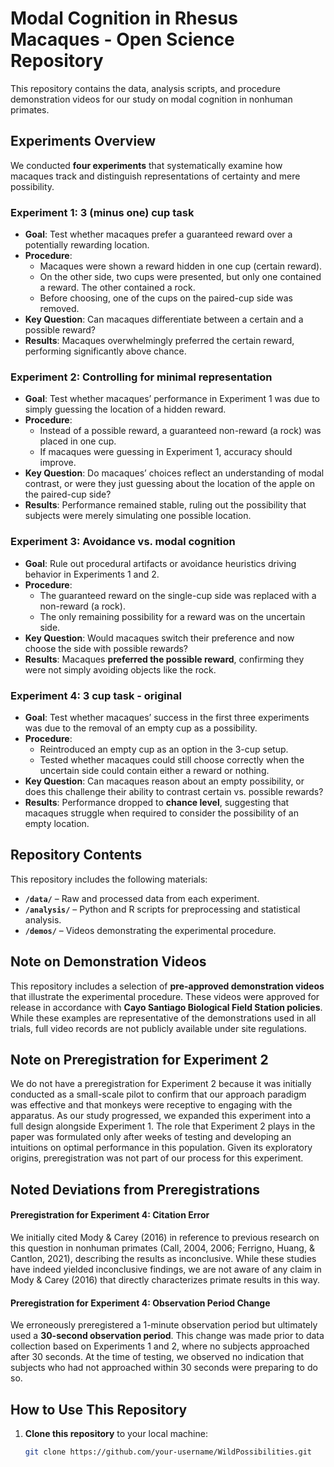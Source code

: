 # Modal Cognition in Rhesus Macaques - Open Science Repository

This repository contains the data, analysis scripts, and procedure demonstration videos for our study on modal cognition in nonhuman primates.

## Experiments Overview
We conducted **four experiments** that systematically examine how macaques track and distinguish representations of certainty and mere possibility.

### **Experiment 1: 3 (minus one) cup task**
- **Goal**: Test whether macaques prefer a guaranteed reward over a potentially rewarding location.  
- **Procedure**:  
  - Macaques were shown a reward hidden in one cup (certain reward).  
  - On the other side, two cups were presented, but only one contained a reward. The other contained a rock. 
  - Before choosing, one of the cups on the paired-cup side was removed.  
- **Key Question**: Can macaques differentiate between a certain and a possible reward?  
- **Results**: Macaques overwhelmingly preferred the certain reward, performing significantly above chance.  


### **Experiment 2: Controlling for minimal representation**  
- **Goal**: Test whether macaques’ performance in Experiment 1 was due to simply guessing the location of a hidden reward.  
- **Procedure**:  
  - Instead of a possible reward, a guaranteed non-reward (a rock) was placed in one cup.  
  - If macaques were guessing in Experiment 1, accuracy should improve.  
- **Key Question**: Do macaques’ choices reflect an understanding of modal contrast, or were they just guessing about the location of the apple on the paired-cup side?  
- **Results**: Performance remained stable, ruling out the possibility that subjects were merely simulating one possible location.


### **Experiment 3: Avoidance vs. modal cognition**  
- **Goal**: Rule out procedural artifacts or avoidance heuristics driving behavior in Experiments 1 and 2.  
- **Procedure**:  
  - The guaranteed reward on the single-cup side was replaced with a non-reward (a rock).  
  - The only remaining possibility for a reward was on the uncertain side.  
- **Key Question**: Would macaques switch their preference and now choose the side with possible rewards?  
- **Results**: Macaques **preferred the possible reward**, confirming they were not simply avoiding objects like the rock.


### **Experiment 4: 3 cup task - original**  
- **Goal**: Test whether macaques’ success in the first three experiments was due to the removal of an empty cup as a possibility.  
- **Procedure**:  
  - Reintroduced an empty cup as an option in the 3-cup setup.  
  - Tested whether macaques could still choose correctly when the uncertain side could contain either a reward or nothing.  
- **Key Question**: Can macaques reason about an empty possibility, or does this challenge their ability to contrast certain vs. possible rewards?  
- **Results**: Performance dropped to **chance level**, suggesting that macaques struggle when required to consider the possibility of an empty location.


## Repository Contents
This repository includes the following materials:
- **`/data/`** – Raw and processed data from each experiment.
- **`/analysis/`** – Python and R scripts for preprocessing and statistical analysis.
- **`/demos/`** – Videos demonstrating the experimental procedure.

## Note on Demonstration Videos  
This repository includes a selection of **pre-approved demonstration videos** that illustrate the experimental procedure. These videos were approved for release in accordance with **Cayo Santiago Biological Field Station policies**. While these examples are representative of the demonstrations used in all trials, full video records are not publicly available under site regulations.

## Note on Preregistration for Experiment 2
We do not have a preregistration for Experiment 2 because it was initially conducted as a small-scale pilot to confirm that our approach paradigm was effective and that monkeys were receptive to engaging with the apparatus. As our study progressed, we expanded this experiment into a full design alongside Experiment 1. The role that Experiment 2 plays in the paper was formulated only after weeks of testing and developing an intuitions on optimal performance in this population. Given its exploratory origins, preregistration was not part of our process for this experiment. 

## Noted Deviations from Preregistrations
#### **Preregistration for Experiment 4: Citation Error**  
We initially cited Mody & Carey (2016) in reference to previous research on this question in nonhuman primates (Call, 2004, 2006; Ferrigno, Huang, & Cantlon, 2021), describing the results as inconclusive. While these studies have indeed yielded inconclusive findings, we are not aware of any claim in Mody & Carey (2016) that directly characterizes primate results in this way.  

#### **Preregistration for Experiment 4: Observation Period Change**  
We erroneously preregistered a 1-minute observation period but ultimately used a **30-second observation period**. This change was made prior to data collection based on Experiments 1 and 2, where no subjects approached after 30 seconds. At the time of testing, we observed no indication that subjects who had not approached within 30 seconds were preparing to do so.  


## How to Use This Repository
1. **Clone this repository** to your local machine:
   ```bash
   git clone https://github.com/your-username/WildPossibilities.git

